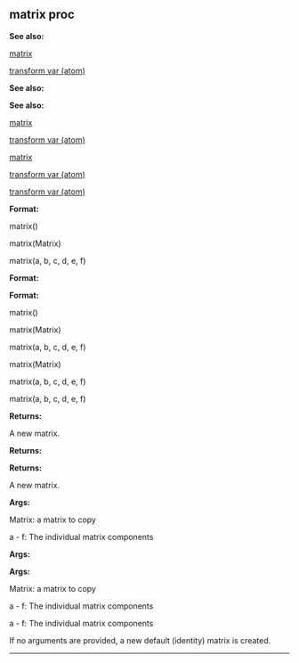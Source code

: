 

 matrix proc
-------------




**See also:** 


[matrix](#/matrix) 

[transform var (atom)](#/atom/var/transform) 




**See also:** 

**See also:**

[matrix](#/matrix) 

[transform var (atom)](#/atom/var/transform) 


[matrix](#/matrix)

[transform var (atom)](#/atom/var/transform) 

[transform var (atom)](#/atom/var/transform)


**Format:** 


 matrix()
 
 matrix(Matrix)
 
 matrix(a, b, c, d, e, f)
 




**Format:** 

**Format:**

 matrix()
 
 matrix(Matrix)
 
 matrix(a, b, c, d, e, f)
 



 matrix(Matrix)
 
 matrix(a, b, c, d, e, f)
 


 matrix(a, b, c, d, e, f)



**Returns:** 


 A new matrix.
 


**Returns:** 

**Returns:**

 A new matrix.



**Args:** 


 Matrix: a matrix to copy
 
 a - f: The individual matrix components
 



**Args:** 

**Args:**

 Matrix: a matrix to copy
 
 a - f: The individual matrix components
 


 a - f: The individual matrix components


 If no arguments are provided, a new default (identity) matrix is created.





---


